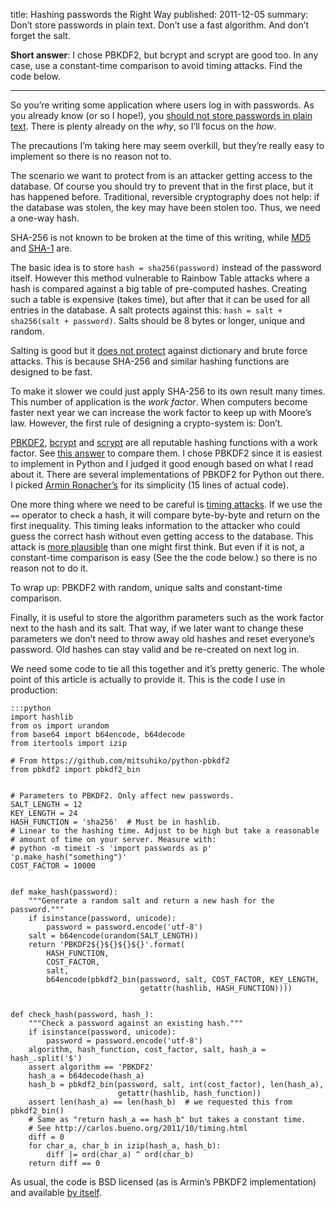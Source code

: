 title: Hashing passwords the Right Way
published: 2011-12-05
summary:
    Don’t store passwords in plain text. Don’t use a fast algorithm.
    And don’t forget the salt.

**Short answer**: I chose PBKDF2, but bcrypt and scrypt are good too.
In any case, use a constant-time comparison to avoid timing attacks.
Find the code below.

---

So you’re writing some application where users log in with passwords.
As you already know (or so I hope!), you [should not store passwords in plain text](
http://tea.moertel.com/articles/2006/12/15/never-store-passwords-in-a-database).
There is plenty already on the *why*, so I’ll focus on the *how*.

The precautions I’m taking here may seem overkill, but they’re really easy
to implement so there is no reason not to.

The scenario we want to protect from is an attacker getting access to the
database. Of course you should try to prevent that in the first place,
but it has happened before.
Traditional, reversible cryptography does not help: if the database was stolen,
the key may have been stolen too. Thus, we need a one-way hash.

SHA-256 is not known to be broken at the time of this writing, while
[MD5](http://www.schneier.com/blog/archives/2005/06/more_md5_collis.html) and
[SHA-1](http://www.schneier.com/blog/archives/2005/02/sha1_broken.html) are.

The basic idea is to store `hash = sha256(password)` instead of the password
itself. However this method vulnerable to Rainbow Table attacks where a hash
is compared against a big table of pre-computed hashes. Creating such a table
is expensive (takes time), but after that it can be used for all entries in the
database. A salt protects against this:
`hash = salt + sha256(salt + password)`. Salts should be 8 bytes or longer,
unique and random.

Salting is good but it [does not protect](
http://codahale.com/how-to-safely-store-a-password/)
against dictionary and brute force attacks. This is because SHA-256 and similar
hashing functions are designed to be fast.

To make it slower we could just apply SHA-256 to its own result many times.
This number of application is the *work factor*. When computers become faster
next year we can increase the work factor to keep up with Moore’s law.
However, the first rule of designing a crypto-system is: Don’t.

[PBKDF2](http://en.wikipedia.org/wiki/PBKDF2),
[bcrypt](http://www.usenix.org/events/usenix99/provos/provos_html/index.html)
and [scrypt](http://www.tarsnap.com/scrypt.html)
are all reputable hashing functions with a work factor. See [this answer](
http://security.stackexchange.com/questions/4781/do-any-security-experts-recommend-bcrypt-for-password-storage/6415#6415)
to compare them. I chose PBKDF2 since it is easiest to implement in Python
and I judged it good enough based on what I read about it.
There are several implementations of PBKDF2 for Python out there. I picked
[Armin Ronacher’s](https://github.com/mitsuhiko/python-pbkdf2) for its
simplicity (15 lines of actual code).

One more thing where we need to be careful is [timing attacks](
http://carlos.bueno.org/2011/10/timing.html). If we use the `==` operator
to check a hash, it will compare byte-by-byte and return on the first
inequality. This timing leaks information to the attacker who could
guess the correct hash without even getting access to the database.
This attack is [more plausible](http://codahale.com/a-lesson-in-timing-attacks/)
than one might first think. But even if it is not, a constant-time comparison
is easy (See the the code below.) so there is no reason not to do it.

To wrap up: PBKDF2 with random, unique salts and constant-time comparison.

Finally, it is useful to store the algorithm parameters such as the work
factor next to the hash and its salt. That way, if we later want to change
these parameters we don’t need to throw away old hashes and reset everyone’s
password. Old hashes can stay valid and be re-created on next log in.

We need some code to tie all this together and it’s pretty generic.
The whole point of this article is actually to provide it.
This is the code I use in production:

    :::python
    import hashlib
    from os import urandom
    from base64 import b64encode, b64decode
    from itertools import izip

    # From https://github.com/mitsuhiko/python-pbkdf2
    from pbkdf2 import pbkdf2_bin


    # Parameters to PBKDF2. Only affect new passwords.
    SALT_LENGTH = 12
    KEY_LENGTH = 24
    HASH_FUNCTION = 'sha256'  # Must be in hashlib.
    # Linear to the hashing time. Adjust to be high but take a reasonable
    # amount of time on your server. Measure with:
    # python -m timeit -s 'import passwords as p' 'p.make_hash("something")'
    COST_FACTOR = 10000


    def make_hash(password):
        """Generate a random salt and return a new hash for the password."""
        if isinstance(password, unicode):
            password = password.encode('utf-8')
        salt = b64encode(urandom(SALT_LENGTH))
        return 'PBKDF2${}${}${}${}'.format(
            HASH_FUNCTION,
            COST_FACTOR,
            salt,
            b64encode(pbkdf2_bin(password, salt, COST_FACTOR, KEY_LENGTH,
                                 getattr(hashlib, HASH_FUNCTION))))


    def check_hash(password, hash_):
        """Check a password against an existing hash."""
        if isinstance(password, unicode):
            password = password.encode('utf-8')
        algorithm, hash_function, cost_factor, salt, hash_a = hash_.split('$')
        assert algorithm == 'PBKDF2'
        hash_a = b64decode(hash_a)
        hash_b = pbkdf2_bin(password, salt, int(cost_factor), len(hash_a),
                            getattr(hashlib, hash_function))
        assert len(hash_a) == len(hash_b)  # we requested this from pbkdf2_bin()
        # Same as "return hash_a == hash_b" but takes a constant time.
        # See http://carlos.bueno.org/2011/10/timing.html
        diff = 0
        for char_a, char_b in izip(hash_a, hash_b):
            diff |= ord(char_a) ^ ord(char_b)
        return diff == 0

As usual, the code is BSD licensed (as is Armin’s PBKDF2 implementation) and
available [by itself](
https://github.com/SimonSapin/snippets/blob/master/hashing_passwords.py).
